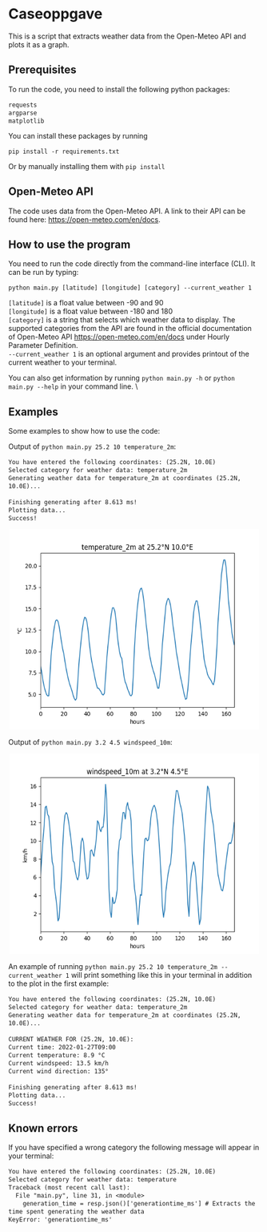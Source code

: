 # Caseoppgave
This is a script that extracts weather data from the Open-Meteo API and plots it as a graph.

## Prerequisites
To run the code, you need to install the following python packages:

```
requests
argparse
matplotlib
```
You can install these packages by running

```
pip install -r requirements.txt
```

Or by manually installing them with `pip install`

## Open-Meteo API
The code uses data from the Open-Meteo API. A link to their API can be found here: https://open-meteo.com/en/docs.

## How to use the program
You need to run the code directly from the command-line interface (CLI). It can be run by typing:

```
python main.py [latitude] [longitude] [category] --current_weather 1
```

`[latitude]` is a float value between -90 and 90 \
`[longitude]` is a float value between -180 and 180 \
`[category]` is a string that selects which weather data to display. The supported categories from the API are found in the official documentation of Open-Meteo API https://open-meteo.com/en/docs under Hourly Parameter Definition. \
`--current_weather 1` is an optional argument and provides printout of the current weather to your terminal. 

You can also get information by running `python main.py -h` or `python main.py --help` in your command line. \

## Examples
Some examples to show how to use the code:

Output of `python main.py 25.2 10 temperature_2m`:
```
You have entered the following coordinates: (25.2N, 10.0E)
Selected category for weather data: temperature_2m
Generating weather data for temperature_2m at coordinates (25.2N, 10.0E)...

Finishing generating after 8.613 ms!
Plotting data...
Success!
```

<p align = "center">
<img width = "500" height = "400" src = "images/temperature_2m.png">
</p>

Output of `python main.py 3.2 4.5 windspeed_10m`:
<p align = "center">
<img width = "500" height = "400" src = "images/windspeed_10m.png">
</p>

An example of running `python main.py 25.2 10 temperature_2m --current_weather 1` will print something like this in your terminal in addition to the plot in the first example:

```
You have entered the following coordinates: (25.2N, 10.0E)
Selected category for weather data: temperature_2m
Generating weather data for temperature_2m at coordinates (25.2N, 10.0E)...

CURRENT WEATHER FOR (25.2N, 10.0E):
Current time: 2022-01-27T09:00
Current temperature: 8.9 °C
Current windspeed: 13.5 km/h
Current wind direction: 135° 

Finishing generating after 8.613 ms!
Plotting data...
Success!
```

## Known errors
If you have specified a wrong category the following message will appear in your terminal:
```
You have entered the following coordinates: (25.2N, 10.0E)
Selected category for weather data: temperature
Traceback (most recent call last):
  File "main.py", line 31, in <module>
    generation_time = resp.json()['generationtime_ms'] # Extracts the time spent generating the weather data
KeyError: 'generationtime_ms'
```

